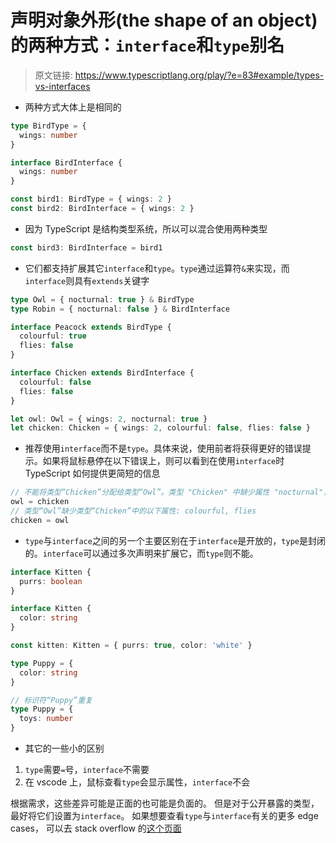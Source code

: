 # 声明对象外形(the shape of an object)的两种方式：`interface`和`type`别名

> 原文链接: <https://www.typescriptlang.org/play/?e=83#example/types-vs-interfaces>

- 两种方式大体上是相同的

```ts
type BirdType = {
  wings: number
}

interface BirdInterface {
  wings: number
}

const bird1: BirdType = { wings: 2 }
const bird2: BirdInterface = { wings: 2 }
```

- 因为 TypeScript 是结构类型系统，所以可以混合使用两种类型

```ts
const bird3: BirdInterface = bird1
```

- 它们都支持扩展其它`interface`和`type`。`type`通过运算符`&`来实现，而`interface`则具有`extends`关键字

```ts
type Owl = { nocturnal: true } & BirdType
type Robin = { nocturnal: false } & BirdInterface

interface Peacock extends BirdType {
  colourful: true
  flies: false
}

interface Chicken extends BirdInterface {
  colourful: false
  flies: false
}

let owl: Owl = { wings: 2, nocturnal: true }
let chicken: Chicken = { wings: 2, colourful: false, flies: false }
```

- 推荐使用`interface`而不是`type`。具体来说，使用前者将获得更好的错误提示。如果将鼠标悬停在以下错误上，则可以看到在使用`interface`时 TypeScript 如何提供更简短的信息

```ts
// 不能将类型“Chicken”分配给类型“Owl”。类型 "Chicken" 中缺少属性 "nocturnal"，但类型 "{ nocturnal: true; }" 中需要该属性
owl = chicken
// 类型“Owl”缺少类型“Chicken”中的以下属性: colourful, flies
chicken = owl
```

- `type`与`interface`之间的另一个主要区别在于`interface`是开放的，`type`是封闭的。`interface`可以通过多次声明来扩展它，而`type`则不能。

```ts
interface Kitten {
  purrs: boolean
}

interface Kitten {
  color: string
}

const kitten: Kitten = { purrs: true, color: 'white' }

type Puppy = {
  color: string
}

// 标识符“Puppy”重复
type Puppy = {
  toys: number
}
```

- 其它的一些小的区别

1. `type`需要`=`号，`interface`不需要
2. 在 vscode 上，鼠标查看`type`会显示属性，`interface`不会

根据需求，这些差异可能是正面的也可能是负面的。
但是对于公开暴露的类型，最好将它们设置为`interface`。
如果想要查看`type`与`interface`有关的更多 edge cases，
可以去 stack overflow 的[这个页面](https://stackoverflow.com/questions/37233735/typescript-interfaces-vs-types/52682220#52682220)
